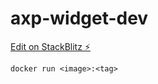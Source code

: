 # axp-widget-dev

[Edit on StackBlitz ⚡️](https://stackblitz.com/edit/stackblitz-starters-n34cd2)

```
docker run <image>:<tag>
```
